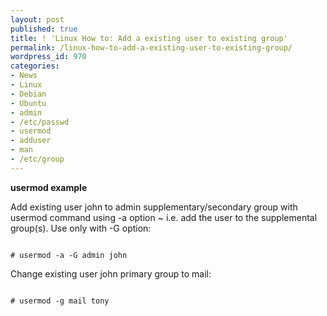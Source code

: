 ```yaml
---
layout: post
published: true
title: ! 'Linux How to: Add a existing user to existing group'
permalink: /linux-how-to-add-a-existing-user-to-existing-group/
wordpress_id: 970
categories:
- News
- Linux
- Debian
- Ubuntu
- admin
- /etc/passwd
- usermod
- adduser
- man
- /etc/group
---
```



<strong>usermod example</strong>

Add existing user john to admin supplementary/secondary group with usermod command using -a option ~ i.e. add the user to the supplemental group(s). Use only with -G option:


```

# usermod -a -G admin john

```


Change existing user john primary group to mail:

```

# usermod -g mail tony

```
